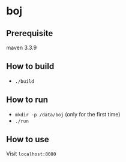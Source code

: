 # boj

## Prerequisite
maven 3.3.9

## How to build
- `./build`

## How to run
- `mkdir -p /data/boj` (only for the first time)
- `./run`

## How to use
Visit `localhost:8080`

